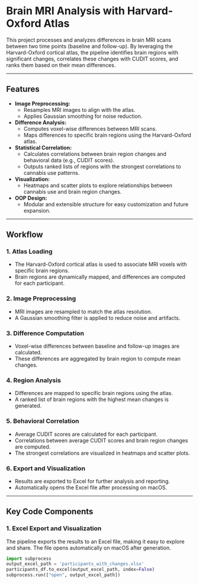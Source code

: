 # **Brain MRI Analysis with Harvard-Oxford Atlas**

This project processes and analyzes differences in brain MRI scans between two time points (baseline and follow-up). By leveraging the Harvard-Oxford cortical atlas, the pipeline identifies brain regions with significant changes, correlates these changes with CUDIT scores, and ranks them based on their mean differences.

---

## **Features**
- **Image Preprocessing:**
  - Resamples MRI images to align with the atlas.
  - Applies Gaussian smoothing for noise reduction.
- **Difference Analysis:**
  - Computes voxel-wise differences between MRI scans.
  - Maps differences to specific brain regions using the Harvard-Oxford atlas.
- **Statistical Correlation:**
  - Calculates correlations between brain region changes and behavioral data (e.g., CUDIT scores).
  - Outputs ranked lists of regions with the strongest correlations to cannabis use patterns.
- **Visualization:**
  - Heatmaps and scatter plots to explore relationships between cannabis use and brain region changes.
- **OOP Design:**
  - Modular and extensible structure for easy customization and future expansion.

---

## **Workflow**

### 1. **Atlas Loading**
   - The Harvard-Oxford cortical atlas is used to associate MRI voxels with specific brain regions.
   - Brain regions are dynamically mapped, and differences are computed for each participant.

### 2. **Image Preprocessing**
   - MRI images are resampled to match the atlas resolution.
   - A Gaussian smoothing filter is applied to reduce noise and artifacts.

### 3. **Difference Computation**
   - Voxel-wise differences between baseline and follow-up images are calculated.
   - These differences are aggregated by brain region to compute mean changes.

### 4. **Region Analysis**
   - Differences are mapped to specific brain regions using the atlas.
   - A ranked list of brain regions with the highest mean changes is generated.

### 5. **Behavioral Correlation**
   - Average CUDIT scores are calculated for each participant.
   - Correlations between average CUDIT scores and brain region changes are computed.
   - The strongest correlations are visualized in heatmaps and scatter plots.

### 6. **Export and Visualization**
   - Results are exported to Excel for further analysis and reporting.
   - Automatically opens the Excel file after processing on macOS.

---

## **Key Code Components**
### **1. Excel Export and Visualization**
The pipeline exports the results to an Excel file, making it easy to explore and share. The file opens automatically on macOS after generation.

```python
import subprocess
output_excel_path = 'participants_with_changes.xlsx'
participants_df.to_excel(output_excel_path, index=False)
subprocess.run(["open", output_excel_path])